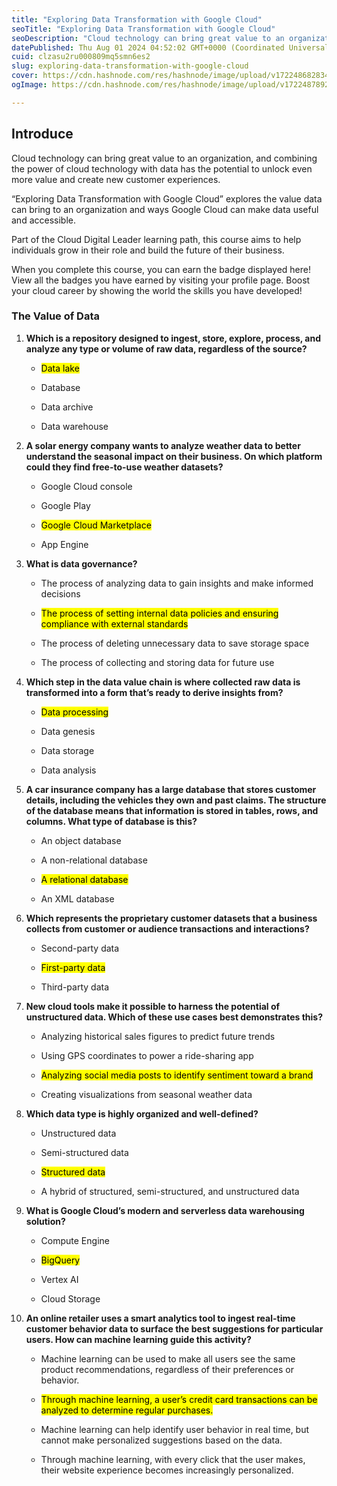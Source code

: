 ```yaml
---
title: "Exploring Data Transformation with Google Cloud"
seoTitle: "Exploring Data Transformation with Google Cloud"
seoDescription: "Cloud technology can bring great value to an organization, and combining the power of cloud technology with data has the potential to unlock even more value"
datePublished: Thu Aug 01 2024 04:52:02 GMT+0000 (Coordinated Universal Time)
cuid: clzasu2ru000809mq5smn6es2
slug: exploring-data-transformation-with-google-cloud
cover: https://cdn.hashnode.com/res/hashnode/image/upload/v1722486828347/8a06a8a7-a1c8-4d1c-abc5-ccf0898740fd.png
ogImage: https://cdn.hashnode.com/res/hashnode/image/upload/v1722487892903/2ffa71fd-4b23-4a54-9bbf-3ec7c2732cf7.png

---
```


## Introduce

Cloud technology can bring great value to an organization, and combining the power of cloud technology with data has the potential to unlock even more value and create new customer experiences.

“Exploring Data Transformation with Google Cloud” explores the value data can bring to an organization and ways Google Cloud can make data useful and accessible.

Part of the Cloud Digital Leader learning path, this course aims to help individuals grow in their role and build the future of their business.

When you complete this course, you can earn the badge displayed here! View all the badges you have earned by visiting your profile page. Boost your cloud career by showing the world the skills you have developed!

### The Value of Data

1. **Which is a repository designed to ingest, store, explore, process, and analyze any type or volume of raw data, regardless of the source?**
    
    * <mark>Data lake</mark>
        
    * Database
        
    * Data archive
        
    * Data warehouse
        
2. **A solar energy company wants to analyze weather data to better understand the seasonal impact on their business. On which platform could they find free-to-use weather datasets?**
    
    * Google Cloud console
        
    * Google Play
        
    * <mark>Google Cloud Marketplace</mark>
        
    * App Engine
        
3. **What is data governance?**
    
    * The process of analyzing data to gain insights and make informed decisions
        
    * <mark>The process of setting internal data policies and ensuring compliance with external standards</mark>
        
    * The process of deleting unnecessary data to save storage space
        
    * The process of collecting and storing data for future use
        
4. **Which step in the data value chain is where collected raw data is transformed into a form that’s ready to derive insights from?**
    
    * <mark>Data processing</mark>
        
    * Data genesis
        
    * Data storage
        
    * Data analysis
        
5. **A car insurance company has a large database that stores customer details, including the vehicles they own and past claims. The structure of the database means that information is stored in tables, rows, and columns. What type of database is this?**
    
    * An object database
        
    * A non-relational database
        
    * <mark>A relational database</mark>
        
    * An XML database
        
6. **Which represents the proprietary customer datasets that a business collects from customer or audience transactions and interactions?**
    
    * Second-party data
        
    * <mark>First-party data</mark>
        
    * Third-party data
        
7. **New cloud tools make it possible to harness the potential of unstructured data. Which of these use cases best demonstrates this?**
    
    * Analyzing historical sales figures to predict future trends
        
    * Using GPS coordinates to power a ride-sharing app
        
    * <mark>Analyzing social media posts to identify sentiment toward a brand</mark>
        
    * Creating visualizations from seasonal weather data
        
8. **Which data type is highly organized and well-defined?**
    
    * Unstructured data
        
    * Semi-structured data
        
    * <mark>Structured data</mark>
        
    * A hybrid of structured, semi-structured, and unstructured data
        
9. **What is Google Cloud’s modern and serverless data warehousing solution?**
    
    * Compute Engine
        
    * <mark>BigQuery</mark>
        
    * Vertex AI
        
    * Cloud Storage
        
10. **An online retailer uses a smart analytics tool to ingest real-time customer behavior data to surface the best suggestions for particular users. How can machine learning guide this activity?**
    
    * Machine learning can be used to make all users see the same product recommendations, regardless of their preferences or behavior.
        
    * <mark>Through machine learning, a user’s credit card transactions can be analyzed to determine regular purchases.</mark>
        
    * Machine learning can help identify user behavior in real time, but cannot make personalized suggestions based on the data.
        
    * Through machine learning, with every click that the user makes, their website experience becomes increasingly personalized.